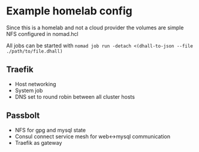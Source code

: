 # Example homelab config

Since this is a homelab and not a cloud provider the volumes are simple NFS configured in nomad.hcl

All jobs can be started with `nomad job run -detach <(dhall-to-json --file ./path/to/file.dhall)`

## Traefik

* Host networking
* System job
* DNS set to round robin between all cluster hosts

## Passbolt

* NFS for gpg and mysql state
* Consul connect service mesh for web<->mysql communication
* Traefik as gateway
